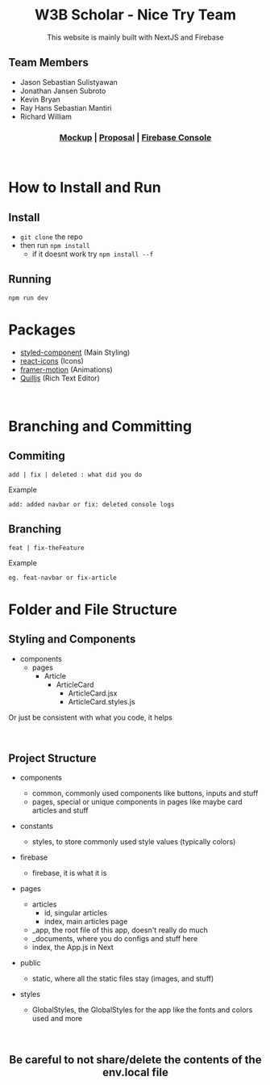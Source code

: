 <h1 align="center">W3B Scholar - Nice Try Team</h1>

<div align="center">
   This website is mainly built with NextJS and Firebase
</div>

<h2>Team Members</h2>
<ul>
  <li>Jason Sebastian Sulistyawan</li>
  <li>Jonathan Jansen Subroto</li>
  <li>Kevin Bryan</li>
  <li>Ray Hans Sebastian Mantiri</li>
  <li>Richard William</li>
</ul>

<div align="center">
   <h3>
    <a href='https://www.figma.com/file/kzTIuaLLZu541N3desYhxL/BNCC-Nice-Try?node-id=30%3A6'>Mockup</a>
    <span> | </span>
   <a href='https://docs.google.com/document/d/1tiende4r6AeD3_DWjetUXv1tiDgkNBWhsR7G5Xd-PIQ/edit#heading=h.ooka42wl8xdr'>Proposal</a>
    <span> | </span>
    <a href='https://console.firebase.google.com/u/0/project/nice-try-team/overview'>Firebase Console</a>
  </h3>
</div>

<br/>

# How to Install and Run

## Install

- ```git clone``` the repo
- then run ```npm install```
  - if it doesnt work try ```npm install --f```

## Running

    npm run dev

# Packages

- <a href='https://styled-components.com/'>styled-component</a> (Main Styling)
- <a href='https://react-icons.github.io/react-icons/'>react-icons</a> (Icons)
- <a href='https://www.framer.com/docs/introduction/'>framer-motion</a> (Animations)
- <a href='https://quilljs.com/'>Quilljs</a> (Rich Text Editor)

<br/>

# Branching and Committing

<h2>Commiting</h2>

```
add | fix | deleted : what did you do
```

Example

```
add: added navbar or fix: deleted console logs
```

<h2>Branching</h2>

```
feat | fix-theFeature
```

Example

```
eg. feat-navbar or fix-article
```

# Folder and File Structure

## Styling and Components

- components
  - pages
    - Article
      - ArticleCard
        - ArticleCard.jsx
        - ArticleCard.styles.js

Or just be consistent with what you code, it helps

<br/>

## Project Structure

- components
  - common, commonly used components like buttons, inputs and stuff
  - pages, special or unique components in pages like maybe card articles and stuff

- constants
  - styles, to store commonly used style values (typically colors)

- firebase
  - firebase, it is what it is

- pages
  - articles
    - id, singular articles
    - index, main articles page
  - _app, the root file of this app, doesn't really do much
  - _documents, where you do configs and stuff here
  - index, the App.js in Next

- public
  - static, where all the static files stay (images, and stuff)

- styles
  - GlobalStyles, the GlobalStyles for the app like the fonts and colors used and more

<br/>

<h2 align='center'>Be careful to not share/delete the contents of the env.local file</h1>
